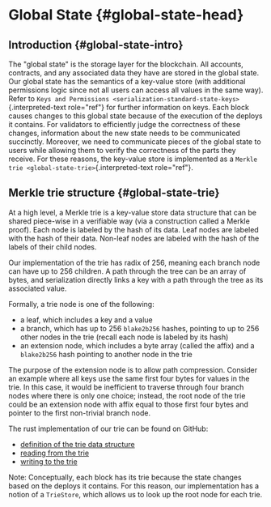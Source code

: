 # Global State {#global-state-head}

## Introduction {#global-state-intro}

The "global state" is the storage layer for the blockchain. All accounts, contracts, and any associated data they have are stored in the global state. Our global state has the semantics of a key-value store (with additional permissions logic since not all users can access all values in the same way). Refer to `Keys and Permissions <serialization-standard-state-keys>`{.interpreted-text role="ref"} for further information on keys. Each block causes changes to this global state because of the execution of the deploys it contains. For validators to efficiently judge the correctness of these changes, information about the new state needs to be communicated succinctly. Moreover, we need to communicate pieces of the global state to users while allowing them to verify the correctness of the parts they receive. For these reasons, the key-value store is implemented as a `Merkle trie <global-state-trie>`{.interpreted-text role="ref"}.

## Merkle trie structure {#global-state-trie}

At a high level, a Merkle trie is a key-value store data structure that can be shared piece-wise in a verifiable way (via a construction called a Merkle proof). Each node is labeled by the hash of its data. Leaf nodes are labeled with the hash of their data. Non-leaf nodes are labeled with the hash of the labels of their child nodes.

Our implementation of the trie has radix of 256, meaning each branch node can have up to 256 children. A path through the tree can be an array of bytes, and serialization directly links a key with a path through the tree as its associated value.

Formally, a trie node is one of the following:

-   a leaf, which includes a key and a value
-   a branch, which has up to 256 `blake2b256` hashes, pointing to up to 256 other nodes in the trie (recall each node is labeled by its hash)
-   an extension node, which includes a byte array (called the affix) and a `blake2b256` hash pointing to another node in the trie

The purpose of the extension node is to allow path compression. Consider an example where all keys use the same first four bytes for values in the trie. In this case, it would be inefficient to traverse through four branch nodes where there is only one choice; instead, the root node of the trie could be an extension node with affix equal to those first four bytes and pointer to the first non-trivial branch node.

The rust implementation of our trie can be found on GitHub:

-   [definition of the trie data structure](https://github.com/casper-network/casper-node/blob/cb1d20ad1ea6e245cd8237f9406885a1e785c669/execution_engine/src/storage/trie/mod.rs#L320)
-   [reading from the trie](https://github.com/casper-network/casper-node/blob/cb1d20ad1ea6e245cd8237f9406885a1e785c669/execution_engine/src/storage/trie_store/operations/mod.rs#L37)
-   [writing to the trie](https://github.com/casper-network/casper-node/blob/cb1d20ad1ea6e245cd8237f9406885a1e785c669/execution_engine/src/storage/trie_store/operations/mod.rs#L638)

Note: Conceptually, each block has its trie because the state changes based on the deploys it contains. For this reason, our implementation has a notion of a `TrieStore`, which allows us to look up the root node for each trie.
